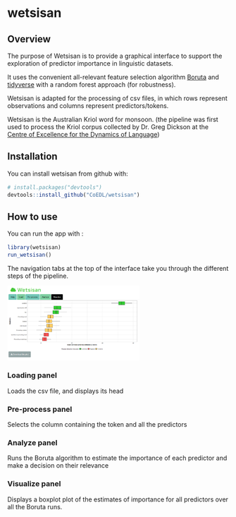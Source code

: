 # wetsisan

## Overview

The purpose of Wetsisan is to provide a graphical interface to support the exploration of predictor importance in linguistic datasets.

It uses the convenient all-relevant feature selection algorithm [Boruta](https://cran.r-project.org/web/packages/Boruta/index.html) and [tidyverse](https://www.tidyverse.org/) with a random forest approach (for robustness).

Wetsisan is adapted for the processing of csv files, in which rows represent observations and columns represent predictors/tokens.

Wetsisan is the Australian Kriol word for monsoon. (the pipeline was first used to process the Kriol corpus collected by Dr. Greg Dickson at the [Centre of Excellence for the Dynamics of Language](www.dynamicsoflanguage.edu.au/))

## Installation

You can install wetsisan from github with:

``` r
# install.packages("devtools")
devtools::install_github("CoEDL/wetsisan")
```

## How to use

You can run the app with :

``` r
library(wetsisan)
run_wetsisan()
```

The navigation tabs at the top of the interface take you through the different steps of the pipeline.

<img src="man/figures/screenshot.png" align="center" width="300px" />

### Loading panel

Loads the csv file, and displays its head

### Pre-process panel

Selects the column containing the token and all the predictors

### Analyze panel

Runs the Boruta algorithm to estimate the importance of each predictor and make a decision on their relevance

### Visualize panel

Displays a boxplot plot of the estimates of importance for all predictors over all the Boruta runs.



